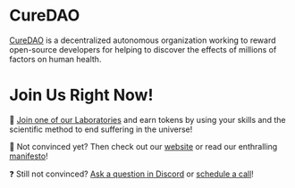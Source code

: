 # CureDAO

[CureDAO](https://curedao.org) is a decentralized autonomous organization working to reward open-source developers for helping to discover the effects of millions of factors on human health.

# Join Us Right Now!

🧪 [Join one of our Laboratories](https://curedao.org/join-us) and earn tokens by using your skills and the scientific method to end suffering in the universe!

📜 Not convinced yet?  Then check out our [website](https://curedao.org) or read our enthralling [manifesto](https://docs.curedao.org)!

❓ Still not convinced? [Ask a question in Discord](https://discord.gg/9yyYFBqs5H) or [schedule a call](https://calendly.com/curedao)!
